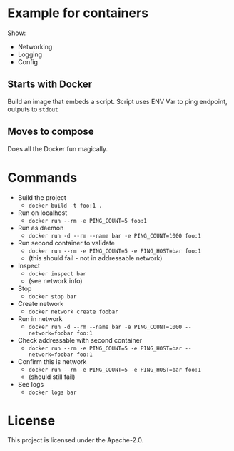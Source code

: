 # Example for containers
Show:
- Networking
- Logging
- Config

## Starts with Docker
Build an image that embeds a script.  Script uses ENV Var to ping endpoint, outputs to `stdout`

## Moves to compose
Does all the Docker fun magically.

# Commands
- Build the project
  - `docker build -t foo:1 .`
- Run on localhost
  - `docker run --rm -e PING_COUNT=5 foo:1`
- Run as daemon
  - `docker run -d --rm --name bar -e PING_COUNT=1000 foo:1`
- Run second container to validate
  - `docker run --rm -e PING_COUNT=5 -e PING_HOST=bar foo:1`
  - (this should fail - not in addressable network)
- Inspect
  - `docker inspect bar`
  - (see network info)
- Stop
  - `docker stop bar`
- Create network
  - `docker network create foobar`
- Run in network
  - `docker run -d --rm --name bar -e PING_COUNT=1000 --network=foobar foo:1`
- Check addressable with second container
  - `docker run --rm -e PING_COUNT=5 -e PING_HOST=bar --network=foobar foo:1`
- Confirm this is network
  - `docker run --rm -e PING_COUNT=5 -e PING_HOST=bar foo:1`
  - (should still fail)
- See logs
  - `docker logs bar`

# License
This project is licensed under the Apache-2.0.